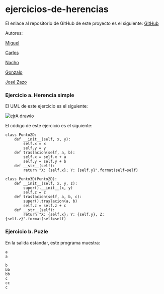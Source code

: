 # ejercicios-de-herencias

El enlace al repositorio de GitHub de este proyecto es el siguiente: [GitHub](https://github.com/GonzaloGmv/ejercicios-de-herencias)

Autores:

[Miguel](https://github.com/migueliiin)

[Carlos](https://github.com/carlospuigserver)

[Nacho](https://github.com/Nachopedrero)

[Gonzalo](https://github.com/GonzaloGmv)

[José Zazo](https://github.com/jzazooro)

### Ejercicio a. Herencia simple

El UML de este ejercicio es el siguiente:

![ejrA drawio](https://user-images.githubusercontent.com/91721237/159280218-019ddb29-964c-4781-a494-f14e9aa25b10.png)

El código de este ejercicio es el siguiente:
```
class Punto2D:
    def __init__(self, x, y):
        self.x = x
        self.y = y
    def traslacion(self, a, b):
        self.x = self.x + a
        self.y = self.y + b
    def __str__(self):
        return "X: {self.x}; Y: {self.y}".format(self=self)

class Punto3D(Punto2D):
    def __init__(self, x, y, z):
        super().__init__(x, y)
        self.z = z
    def traslacion(self, a, b, c):
        super().traslacion(a, b)
        self.z = self.z + c
    def __str__(self):
        return "X: {self.x}; Y: {self.y}, Z: {self.z}".format(self=self)
```

### Ejercicio b. Puzle

En la salida estandar, este programa muestra:
```
a
a

b
bb
bb
c
cc
c
```
